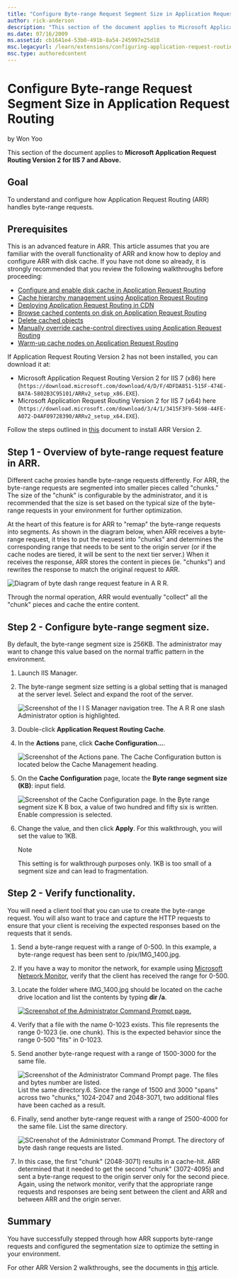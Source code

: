```yaml
---
title: "Configure Byte-range Request Segment Size in Application Request Routing"
author: rick-anderson
description: "This section of the document applies to Microsoft Application Request Routing Version 2 for IIS 7 and Above. Goal To understand and configure how Application..."
ms.date: 07/16/2009
ms.assetid: cb1641e4-53b0-491b-8a54-245997e25d18
msc.legacyurl: /learn/extensions/configuring-application-request-routing-arr/configure-byte-range-request-segment-size-in-application-request-routing
msc.type: authoredcontent
---
```

# Configure Byte-range Request Segment Size in Application Request Routing

by Won Yoo

This section of the document applies to **Microsoft Application Request Routing Version 2 for IIS 7 and Above.**

## Goal

To understand and configure how Application Request Routing (ARR) handles byte-range requests.

## Prerequisites

This is an advanced feature in ARR. This article assumes that you are familiar with the overall functionality of ARR and know how to deploy and configure ARR with disk cache. If you have not done so already, it is strongly recommended that you review the following walkthroughs before proceeding:

- [Configure and enable disk cache in Application Request Routing](configure-and-enable-disk-cache-in-application-request-routing.md)
- [Cache hierarchy management using Application Request Routing](cache-hierarchy-management-using-application-request-routing.md)
- [Deploying Application Request Routing in CDN](../installing-application-request-routing-arr/deploying-application-request-routing-in-cdn.md)
- [Browse cached contents on disk on Application Request Routing](browse-cached-contents-on-disk-on-application-request-routing.md)
- [Delete cached objects](delete-cached-objects.md)
- [Manually override cache-control directives using Application Request Routing](manually-override-cache-control-directives-using-application-request-routing.md)
- [Warm-up cache nodes on Application Request Routing](warm-up-cache-nodes-on-application-request-routing.md)

If Application Request Routing Version 2 has not been installed, you can download it at:

- Microsoft Application Request Routing Version 2 for IIS 7 (x86) here (`https://download.microsoft.com/download/4/D/F/4DFDA851-515F-474E-BA7A-5802B3C95101/ARRv2_setup_x86.EXE`).
- Microsoft Application Request Routing Version 2 for IIS 7 (x64) here (`https://download.microsoft.com/download/3/4/1/3415F3F9-5698-44FE-A072-D4AF09728390/ARRv2_setup_x64.EXE`).

Follow the steps outlined in [this](../installing-application-request-routing-arr/install-application-request-routing-version-2.md) document to install ARR Version 2.

## Step 1 - Overview of byte-range request feature in ARR.

Different cache proxies handle byte-range requests differently. For ARR, the byte-range requests are segmented into smaller pieces called "chunks." The size of the "chunk" is configurable by the administrator, and it is recommended that the size is set based on the typical size of the byte-range requests in your environment for further optimization.

At the heart of this feature is for ARR to "remap" the byte-range requests into segments. As shown in the diagram below, when ARR receives a byte-range request, it tries to put the request into "chunks" and determines the corresponding range that needs to be sent to the origin server (or if the cache nodes are tiered, it will be sent to the next tier server.) When it receives the response, ARR stores the content in pieces (ie. "chunks") and rewrites the response to match the original request to ARR.

![Diagram of byte dash range request feature in A R R.](configure-byte-range-request-segment-size-in-application-request-routing/_static/image1.jpg)

Through the normal operation, ARR would eventually "collect" all the "chunk" pieces and cache the entire content.

## Step 2 - Configure byte-range segment size.

By default, the byte-range segment size is 256KB. The administrator may want to change this value based on the normal traffic pattern in the environment.

1. Launch IIS Manager.
2. The byte-range segment size setting is a global setting that is managed at the server level. Select and expand the root of the server.

    ![Screenshot of the I I S Manager navigation tree. The A R R one slash Administrator option is highlighted.](configure-byte-range-request-segment-size-in-application-request-routing/_static/image2.jpg)
3. Double-click **Application Request Routing Cache**.
4. In the **Actions** pane, click **Cache Configuration...**.

    ![Screenshot of the Actions pane. The Cache Configuration button is located below the Cache Management heading.](configure-byte-range-request-segment-size-in-application-request-routing/_static/image3.jpg)
5. On the **Cache Configuration** page, locate the **Byte range segment size (KB)**: input field.

    ![Screenshot of the Cache Configuration page. In the Byte range segment size K B box, a value of two hundred and fifty six is written. Enable compression is selected.](configure-byte-range-request-segment-size-in-application-request-routing/_static/image4.jpg)
6. Change the value, and then click **Apply**. For this walkthrough, you will set the value to 1KB. 

    > [!NOTE]
    > This setting is for walkthrough purposes only. 1KB is too small of a segment size and can lead to fragmentation.

## Step 2 - Verify functionality.

You will need a client tool that you can use to create the byte-range request. You will also want to trace and capture the HTTP requests to ensure that your client is receiving the expected responses based on the requests that it sends.

1. Send a byte-range request with a range of 0-500. In this example, a byte-range request has been sent to /pix/IMG\_1400.jpg.
2. If you have a way to monitor the network, for example using [Microsoft Network Monitor](https://www.microsoft.com/downloads/details.aspx?FamilyID=983b941d-06cb-4658-b7f6-3088333d062f&amp;displaylang=en), verify that the client has received the range for 0-500.
3. Locate the folder where IMG\_1400.jpg should be located on the cache drive location and list the contents by typing **dir /a**.

    [![Screenshot of the Administrator Command Prompt page.](configure-byte-range-request-segment-size-in-application-request-routing/_static/image6.jpg)](configure-byte-range-request-segment-size-in-application-request-routing/_static/image5.jpg)
4. Verify that a file with the name 0-1023 exists. This file represents the range 0-1023 (ie. one chunk). This is the expected behavior since the range 0-500 "fits" in 0-1023.
5. Send another byte-range request with a range of 1500-3000 for the same file.

    ![Screenshot of the Administrator Command Prompt page. The files and bytes number are listed.](configure-byte-range-request-segment-size-in-application-request-routing/_static/image7.jpg)
List the same directory.6. Since the range of 1500 and 3000 "spans" across two "chunks," 1024-2047 and 2048-3071, two additional files have been cached as a result.
7. Finally, send another byte-range request with a range of 2500-4000 for the same file. List the same directory.

    ![SCreenshot of the Administrator Command Prompt. The directory of byte dash range requests are listed.](configure-byte-range-request-segment-size-in-application-request-routing/_static/image8.jpg)
8. In this case, the first "chunk" (2048-3071) results in a cache-hit. ARR determined that it needed to get the second "chunk" (3072-4095) and sent a byte-range request to the origin server only for the second piece. Again, using the network monitor, verify that the appropriate range requests and responses are being sent between the client and ARR and between ARR and the origin server.

## Summary

You have successfully stepped through how ARR supports byte-range requests and configured the segmentation size to optimize the setting in your environment.

For other ARR Version 2 walkthroughs, see the documents in [this](../planning-for-arr/application-request-routing-version-2-overview.md) article.
